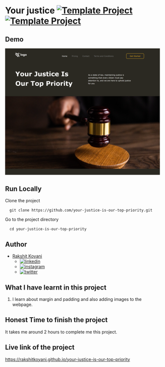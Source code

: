 # Your justice [![Template Project](https://img.shields.io/badge/Template-Project-blue)](http://www.gnu.org/licenses/agpl-3.0) [![Template Project](https://img.shields.io/badge/Technologies%20-HTML%2FCSS-brightgreen)](http://www.gnu.org/licenses/agpl-3.0)

## Demo

![Your justice ](./project-3.png)

## Run Locally

Clone the project

```
  git clone https://github.com/your-justice-is-our-top-priority.git
```

Go to the project directory

```
  cd your-justice-is-our-top-priority
```

## Author

- [Rakshit Koyani](https://www.github.com/rakshitkoyani)
  - [![linkedin](https://img.shields.io/badge/LinkedIn-0077B5?style=for-the-badge&logo=linkedin&logoColor=white)](https://www.linkedin.com/in/rakshit-koyani-507040132/)
  - [![instagram](https://img.shields.io/badge/Instagram-E4405F?style=for-the-badge&logo=instagram&logoColor=white)](https://www.instagram.com/rakshitkoyani/)
  - [![twitter](https://img.shields.io/badge/Twitter-1DA1F2?style=for-the-badge&logo=twitter&logoColor=white)](https://www.twitter.com/rakshit_koyani)

## What I have learnt in this project

1. I learn about margin and padding and also adding images to the webpage.

## Honest Time to finish the project

It takes me around 2 hours to complete me this project.

## Live link of the project

https://rakshitkoyani.github.io/your-justice-is-our-top-priority
